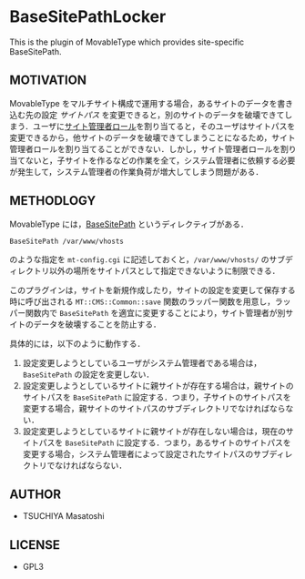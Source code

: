 # BaseSitePathLocker

This is the plugin of MovableType which provides site-specific BaseSitePath.

## MOTIVATION

MovableType をマルチサイト構成で運用する場合，あるサイトのデータを書き込む先の設定 *サイトパス* を変更できると，別のサイトのデータを破壊できてしまう．ユーザに[サイト管理者ロール](https://www.movabletype.jp/documentation/mt7/admin-guide/users-and-groups/role-and-permission/overview/)を割り当てると，そのユーザはサイトパスを変更できるから，他サイトのデータを破壊できてしまうことになるため，サイト管理者ロールを割り当てることができない．しかし，サイト管理者ロールを割り当てないと，子サイトを作るなどの作業を全て，システム管理者に依頼する必要が発生して，システム管理者の作業負荷が増大してしまう問題がある．

## METHODLOGY

MovableType には，[BaseSitePath](https://movabletype.org/documentation/appendices/config-directives/basesitepath.html) というディレクティブがある．

```
BaseSitePath /var/www/vhosts
```

のような指定を `mt-config.cgi` に記述しておくと，`/var/www/vhosts/` のサブディレクトリ以外の場所をサイトパスとして指定できないように制限できる．

このプラグインは，サイトを新規作成したり，サイトの設定を変更して保存する時に呼び出される `MT::CMS::Common::save` 関数のラッパー関数を用意し，ラッパー関数内で `BaseSitePath` を適宜に変更することにより，サイト管理者が別サイトのデータを破壊することを防止する．

具体的には，以下のように動作する．

 1. 設定変更しようとしているユーザがシステム管理者である場合は，`BaseSitePath` の設定を変更しない．
 2. 設定変更しようとしているサイトに親サイトが存在する場合は，親サイトのサイトパスを `BaseSitePath` に設定する．つまり，子サイトのサイトパスを変更する場合，親サイトのサイトパスのサブディレクトリでなければならない．
 3. 設定変更しようとしているサイトに親サイトが存在しない場合は，現在のサイトパスを `BaseSitePath` に設定する．つまり，あるサイトのサイトパスを変更する場合，システム管理者によって設定されたサイトパスのサブディレクトリでなければならない．

## AUTHOR

 * TSUCHIYA Masatoshi
 
## LICENSE

 * GPL3
